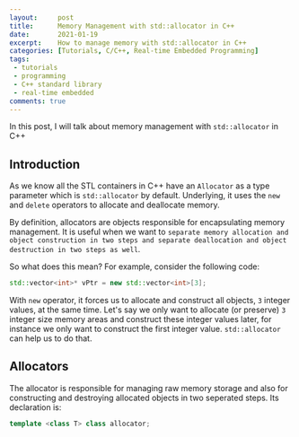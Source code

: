 ```yaml
---
layout:     post
title:      Memory Management with std::allocator in C++
date:       2021-01-19
excerpt:    How to manage memory with std::allocator in C++
categories: [Tutorials, C/C++, Real-time Embedded Programming]
tags:
 - tutorials
 - programming
 - C++ standard library
 - real-time embedded
comments: true
---
```


In this post, I will talk about memory management with `std::allocator` in C++

## Introduction

As we know all the STL containers in C++ have an `Allocator` as a type parameter which is `std::allocator` by default. 
Underlying, it uses the `new` and `delete` operators to allocate and deallocate memory.

By definition, allocators are objects responsible for encapsulating memory management. It is useful when we want to `separate memory allocation and object construction in two steps and separate deallocation and object destruction in two steps as well`.

So what does this mean? For example, consider the following code:

```cpp
std::vector<int>* vPtr = new std::vector<int>[3];
```

With `new` operator, it forces us to allocate and construct all objects, `3` integer values, at the same time. Let's say we only want to allocate (or preserve) `3` integer size memory areas and construct these integer values later, for instance we only want to construct the first integer value. `std::allocator` can help us to do that.

## Allocators

The allocator is responsible for managing raw memory storage and also for constructing and  destroying allocated objects in two seperated steps. Its declaration is:

```cpp
template <class T> class allocator;
```




